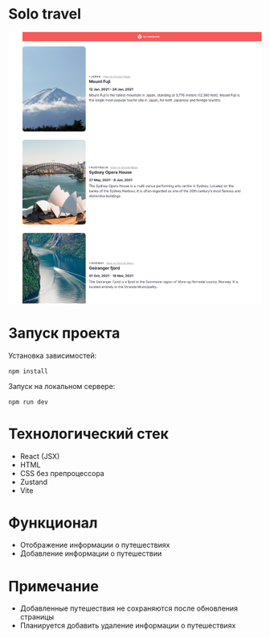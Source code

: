 # Solo travel

![Solo travel](/src/readmeImg/solo_travel.png)

# Запуск проекта

Установка зависимостей:
```
npm install
```
Запуск на локальном сервере:
```
npm run dev
```
# Технологический стек

- React (JSX)
- HTML
- CSS без препроцессора
- Zustand
- Vite

# Функционал

- Отображение информации о путешествиях
- Добавление информации о путешествии

# Примечание

- Добавленные путешествия не сохраняются после обновления страницы
- Планируется добавить удаление информации о путешествиях